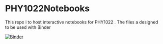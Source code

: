 # PHY1022Notebooks
This repo i to host interactive notebooks for PHY1022 . 
The files a designed to be used with Binder

[![Binder](http://mybinder.org/badge.svg)](http://mybinder.org:/repo/nvhealy/phy1022notebooks)
